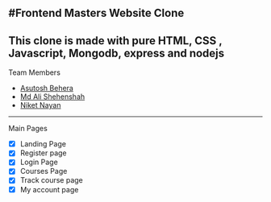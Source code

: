 #Frontend Masters Website Clone
---

This clone is made with pure HTML, CSS , Javascript, Mongodb, express and nodejs
---

Team Members 
- [Asutosh Behera](https://github.com/asutoshb)
- [Md Ali Shehenshah](https://github.com/hello-snsa)
- [Niket Nayan](https://github.com/Niket1-1)
---

Main Pages
- [x] Landing Page 
- [x] Register page
- [x] Login Page
- [x] Courses Page
- [x] Track course page
- [x] My account page     
